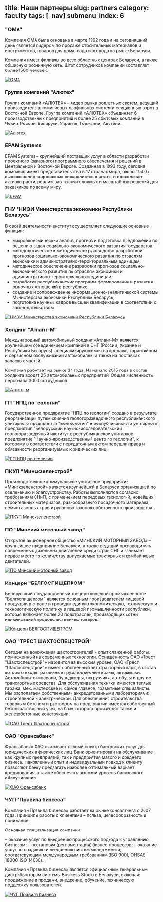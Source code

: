 title: Наши партнеры
slug: partners
category: faculty
tags: [_nav]
submenu_index: 6
---

### "ОМА"

Компания ОМА была основана в марте 1992 года и на сегодняшний день является
лидером по продаже строительных материалов и инструментов, товаров для дома,
сада и огорода на рынке Беларуси.

Компания имеет филиалы во всех областных центрах Беларуси, а также обширную
розничную сеть. Штат сотрудников компании составляет более 1500 человек.

[![OMA](/img/content/partners/oma.png)](http://www.oma.by/)

### Группа компаний "Алютех"

Группа компаний «АЛЮТЕХ» – лидер рынка роллетных систем, ведущий производитель
алюминиевых профильных систем и секционных ворот в Восточной Европе. Группа
компаний «АЛЮТЕХ» объединяет 6 производственных предприятий и более 25 сбытовых
компаний в Чехии, России, Беларуси, Украине, Германии, Австрии.

[![Алютех](/img/content/partners/alutech.png)](http://www.alutech-group.com/)

### EPAM Systems

EPAM Systems – крупнейший поставщик услуг в области разработки проектного
(заказного) программного обеспечения и решений в Центральной и Восточной Европе.
Созданная в 1993 году, сегодня компания имеет представительства в 17 странах
мира, около 11500+ высококвалифицированных специалистов в штате, и продолжает
активно расти, реализовав тысячи сложных и масштабных решений для заказчиков по
всему миру.

[![EPAM](/img/content/partners/epam.png)](http://www.epam.by/)

### ГНУ "НИЭИ Министерства экономики Республики Беларусь"

В своей деятельности институт осуществляет следующие основные функции:

- макроэкономический анализ, прогноз и подготовка предложений по решению задач социально-экономического развития государства;
- методологическое и методическое руководство разработкой прогнозов социально-экономического развития по отраслям экономики и административно-территориальным единицам;
- методическое обеспечение разработки прогнозов социально-экономического развития по отраслям экономики и административно-территориальным единицам;
- разработка республиканских программ формирования и развития рыночных отношений в республике;
- создание и сопровождение информационно-аналитической системы Министерства экономики Республики Беларусь;
- подготовка научных кадров высшей квалификации в соответствии с законодательством.

[![НИЭИ Министерства экономики Республики Беларусь](/img/content/partners/min_economy.gif)](http://www.economy.gov.by/ru/niei)

### Холдинг "Атлант-М"

Международный автомобильный холдинг «Атлант-М» является крупнейшим объединением
компаний в СНГ (России, Украине и Республики Беларусь), специализирующемся на
продаже, гарантийном и сервисном обслуживании автомобилей, а также на поставках
запасных частей.

Компания работает на рынке 24 года. На начало 2015 года в состав холдинга входят
25 автомобильных предприятий. Общая численность персонала 3000 сотрудников.

[![Атлант-м](/img/content/partners/atlant_m.jpg)](http://atlant-m.by/)

### ГП "НПЦ по геологии"

Государственное предприятие "НПЦ по геологии" создано в результате реорганизации
путем слияния геологоразведочного республиканского унитарного предприятия
"Белгеология" и республиканского унитарного предприятия "Белорусский
научно-исследовательский геологоразведочный институт в республиканское унитарное
предприятие "Научно-производственный центр по геологии", к которому в
соответствии с передаточным актом перешли права и обязанности реорганизуемых
юридических лиц.

[![ГП НПЦ по геологии](/img/content/partners/npc_geology.jpg)](http://geologiya.by/)

### ПКУП "Минскзеленстрой"

Производственное коммунальное унитарное предприятие «Минскзеленстрой» является
крупнейшей в Беларуси организацией по озеленению и благоустройству. Работы
выполняются согласно требованиям СНиП, с применением передовых технологий,
новейших строительных материалов, разнообразного посадочного материала, семян
газонных трав и рулонных газонов собственного производства.

[![ПКУП Минскзеленстрой](/img/content/partners/mzs.jpg)](http://mzs.by/)

### ПО "Минский моторный завод"

Открытое акционерное общество «МИНСКИЙ МОТОРНЫЙ ЗАВОД» – крупнейшее предприятие
Беларуси, а также ведущий производитель современных дизельных двигателей среди
стран СНГ и занимает первое место по количеству выпускаемых тракторных и
комбайновых двигателей.

[![ПО Минский моторный завод](/img/content/partners/mmz.jpg)](http://po-mmz.minsk.by/)

### Концерн "БЕЛГОСПИЩЕПРОМ"

Белорусский государственный концерн пищевой промышленности "Белгоспищепром"
является основным производителем пищевой продукции в стране и проводит единую
экономическую, техническую и технологическую политику в пищевой промышленности
республики, которая включает более 20 подотраслей, производящих сотни
наименований продовольственных товаров.

[![Концерн БЕЛГОСПИЩЕПРОМ](/img/content/partners/bgp.jpg)](http://bgp.by/)

### ОАО "ТРЕСТ ШАХТОСПЕЦСТРОЙ"

Сегодня на вооружении шахтостроителей - опыт слаженной работы, помноженный на
современные технологии. Оснащенность ОАО «Трест "Шахтоспецстрой"» находится на
высоком уровне. ОАО «Трест "Шахтоспецстрой"» имеет собственный автотракторный
парк, в состав которого входят различные грузоподъемные краны, автовышки.
Автомобили-самосвалы, бульдозеры, погрузчики, автобусы и другие транспортные
средства. Для обслуживания техники имеются теплые гаражи, мех. мастерские и,
самое главное, грамотные специалисты. Мы располагаем собственными
аккредитованными лабораториями: строительной и электрической. Для обеспечения
строительства товарным бетоном и раствором на предприятии имеется собственный
бетонорастворный узел, на базе которого производят также и железобетонные
конструкции.

[![ОАО Трест Шахтоспецстрой](/img/content/partners/shahta.gif)](http://shahta.by/)

### ОАО "Франсабанк"

Франсабанк» ОАО оказывает полный спектр банковских услуг для юридических и
физических лиц. Банк ориентирован на обслуживание как крупных предприятий, так и
предприятия малого и среднего бизнеса. Накопленный опыт и индивидуальный подход
к клиенту позволяют банку предлагать наиболее оптимальный вариант кредитования,
а также обеспечить высокий уровень банковского обслуживания.

[![ОАО Франсабанк](/img/content/partners/fransabank.png)](http://fransabank.by/)

### ЧУП "Правила бизнеса"

Компания «Правила бизнеса» работает на рынке консалтинга с 2007 года. Принципы
работы с клиентами – польза, целесообразность и понимание.

Основная специализация компании:

– оказание услуг по внедрению процессного подхода к управлению бизнесом;
– постановка (регламентация) бизнес-процессов;
– оказание услуг по созданию и внедрению систем менеджмента, соответсвующим
международным требованиям (ISO 9001, OHSAS 18000, ISO 14000).

Компания «Правила бизнеса» является официальным генеральным дистрибьютором
системы Business Studio в Беларуси, включая: продвижение и продажи, внедрение,
обучение, техническую поддержку пользователей.

[![ЧУП Правила бизнеса](/img/content/partners/pravila_biznesa.png)](http://prabiz.by/)
